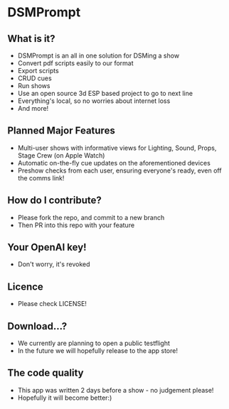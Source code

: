 # DSMPrompt

## What is it?
- DSMPrompt is an all in one solution for DSMing a show
- Convert pdf scripts easily to our format
- Export scripts
- CRUD cues
- Run shows
- Use an open source 3d ESP based project to go to next line
- Everything's local, so no worries about internet loss
- And more!

## Planned Major Features
- Multi-user shows with informative views for Lighting, Sound, Props, Stage Crew (on Apple Watch)
- Automatic on-the-fly cue updates on the aforementioned devices
- Preshow checks from each user, ensuring everyone's ready, even off the comms link!

## How do I contribute?
- Please fork the repo, and commit to a new branch
- Then PR into this repo with your feature

## Your OpenAI key!
- Don't worry, it's revoked

## Licence
- Please check LICENSE!

## Download...?
- We currently are planning to open a public testflight
- In the future we will hopefully release to the app store!

## The code quality 
- This app was written 2 days before a show - no judgement please!
- Hopefully it will become better:) 
